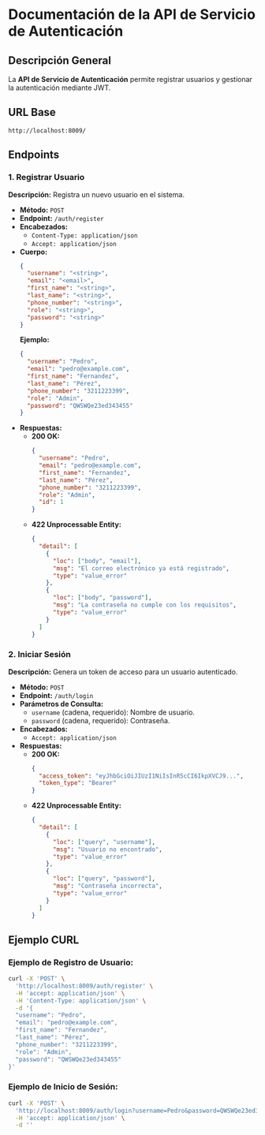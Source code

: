 # Documentación de la API de Servicio de Autenticación

## Descripción General
La **API de Servicio de Autenticación** permite registrar usuarios y gestionar la autenticación mediante JWT.

## URL Base
```
http://localhost:8009/
```

## Endpoints

### 1. Registrar Usuario
**Descripción:** Registra un nuevo usuario en el sistema.

- **Método:** `POST`
- **Endpoint:** `/auth/register`
- **Encabezados:**
  - `Content-Type: application/json`
  - `Accept: application/json`
- **Cuerpo:**
  ```json
  {
    "username": "<string>",
    "email": "<email>",
    "first_name": "<string>",
    "last_name": "<string>",
    "phone_number": "<string>",
    "role": "<string>",
    "password": "<string>"
  }
  ```
  **Ejemplo:**
  ```json
  {
    "username": "Pedro",
    "email": "pedro@example.com",
    "first_name": "Fernandez",
    "last_name": "Pérez",
    "phone_number": "3211223399",
    "role": "Admin",
    "password": "QWSWQe23ed343455"
  }
  ```
- **Respuestas:**
  - **200 OK:**
    ```json
    {
      "username": "Pedro",
      "email": "pedro@example.com",
      "first_name": "Fernandez",
      "last_name": "Pérez",
      "phone_number": "3211223399",
      "role": "Admin",
      "id": 1
    }
    ```
  - **422 Unprocessable Entity:**
    ```json
    {
      "detail": [
        {
          "loc": ["body", "email"],
          "msg": "El correo electrónico ya está registrado",
          "type": "value_error"
        },
        {
          "loc": ["body", "password"],
          "msg": "La contraseña no cumple con los requisitos",
          "type": "value_error"
        }
      ]
    }
    ```

### 2. Iniciar Sesión
**Descripción:** Genera un token de acceso para un usuario autenticado.

- **Método:** `POST`
- **Endpoint:** `/auth/login`
- **Parámetros de Consulta:**
  - `username` (cadena, requerido): Nombre de usuario.
  - `password` (cadena, requerido): Contraseña.
- **Encabezados:**
  - `Accept: application/json`
- **Respuestas:**
  - **200 OK:**
    ```json
    {
      "access_token": "eyJhbGciOiJIUzI1NiIsInR5cCI6IkpXVCJ9...",
      "token_type": "Bearer"
    }
    ```
  - **422 Unprocessable Entity:**
    ```json
    {
      "detail": [
        {
          "loc": ["query", "username"],
          "msg": "Usuario no encontrado",
          "type": "value_error"
        },
        {
          "loc": ["query", "password"],
          "msg": "Contraseña incorrecta",
          "type": "value_error"
        }
      ]
    }

## Ejemplo CURL

### Ejemplo de Registro de Usuario:
```bash
curl -X 'POST' \
  'http://localhost:8009/auth/register' \
  -H 'accept: application/json' \
  -H 'Content-Type: application/json' \
  -d '{
  "username": "Pedro",
  "email": "pedro@example.com",
  "first_name": "Fernandez",
  "last_name": "Pérez",
  "phone_number": "3211223399",
  "role": "Admin",
  "password": "QWSWQe23ed343455"
}'
```

### Ejemplo de Inicio de Sesión:
```bash
curl -X 'POST' \
  'http://localhost:8009/auth/login?username=Pedro&password=QWSWQe23ed343455' \
  -H 'accept: application/json' \
  -d ''
